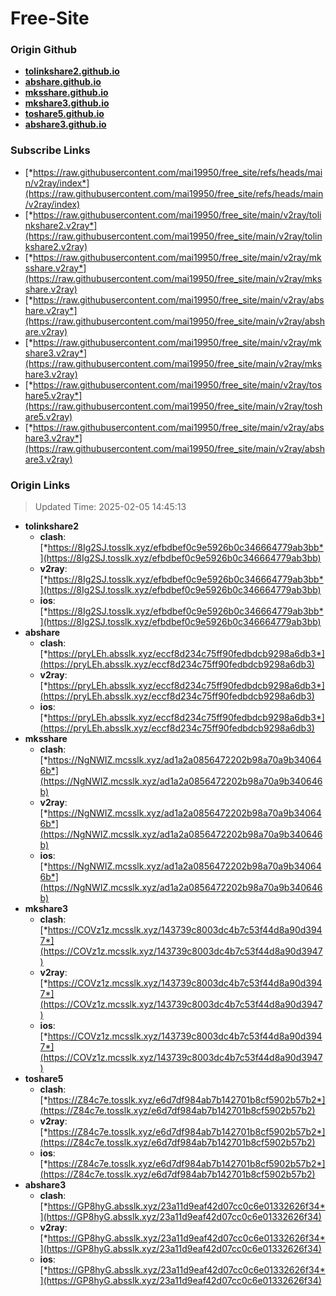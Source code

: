 # Free-Site

### Origin Github

- [**tolinkshare2.github.io**](https://github.com/tolinkshare2/tolinkshare2.github.io)
- [**abshare.github.io**](https://github.com/abshare/abshare.github.io)
- [**mksshare.github.io**](https://github.com/mksshare/mksshare.github.io)
- [**mkshare3.github.io**](https://github.com/mkshare3/mkshare3.github.io)
- [**toshare5.github.io**](https://github.com/toshare5/toshare5.github.io)
- [**abshare3.github.io**](https://github.com/abshare3/abshare3.github.io)

### Subscribe Links

- [*https://raw.githubusercontent.com/mai19950/free_site/refs/heads/main/v2ray/index*](https://raw.githubusercontent.com/mai19950/free_site/refs/heads/main/v2ray/index)
- [*https://raw.githubusercontent.com/mai19950/free_site/main/v2ray/tolinkshare2.v2ray*](https://raw.githubusercontent.com/mai19950/free_site/main/v2ray/tolinkshare2.v2ray)
- [*https://raw.githubusercontent.com/mai19950/free_site/main/v2ray/mksshare.v2ray*](https://raw.githubusercontent.com/mai19950/free_site/main/v2ray/mksshare.v2ray)
- [*https://raw.githubusercontent.com/mai19950/free_site/main/v2ray/abshare.v2ray*](https://raw.githubusercontent.com/mai19950/free_site/main/v2ray/abshare.v2ray)
- [*https://raw.githubusercontent.com/mai19950/free_site/main/v2ray/mkshare3.v2ray*](https://raw.githubusercontent.com/mai19950/free_site/main/v2ray/mkshare3.v2ray)
- [*https://raw.githubusercontent.com/mai19950/free_site/main/v2ray/toshare5.v2ray*](https://raw.githubusercontent.com/mai19950/free_site/main/v2ray/toshare5.v2ray)
- [*https://raw.githubusercontent.com/mai19950/free_site/main/v2ray/abshare3.v2ray*](https://raw.githubusercontent.com/mai19950/free_site/main/v2ray/abshare3.v2ray)

### Origin Links

> Updated Time: 2025-02-05 14:45:13

- **tolinkshare2**
  - **clash**: [*https://8Ig2SJ.tosslk.xyz/efbdbef0c9e5926b0c346664779ab3bb*](https://8Ig2SJ.tosslk.xyz/efbdbef0c9e5926b0c346664779ab3bb)
  - **v2ray**: [*https://8Ig2SJ.tosslk.xyz/efbdbef0c9e5926b0c346664779ab3bb*](https://8Ig2SJ.tosslk.xyz/efbdbef0c9e5926b0c346664779ab3bb)
  - **ios**: [*https://8Ig2SJ.tosslk.xyz/efbdbef0c9e5926b0c346664779ab3bb*](https://8Ig2SJ.tosslk.xyz/efbdbef0c9e5926b0c346664779ab3bb)
- **abshare**
  - **clash**: [*https://pryLEh.absslk.xyz/eccf8d234c75ff90fedbdcb9298a6db3*](https://pryLEh.absslk.xyz/eccf8d234c75ff90fedbdcb9298a6db3)
  - **v2ray**: [*https://pryLEh.absslk.xyz/eccf8d234c75ff90fedbdcb9298a6db3*](https://pryLEh.absslk.xyz/eccf8d234c75ff90fedbdcb9298a6db3)
  - **ios**: [*https://pryLEh.absslk.xyz/eccf8d234c75ff90fedbdcb9298a6db3*](https://pryLEh.absslk.xyz/eccf8d234c75ff90fedbdcb9298a6db3)
- **mksshare**
  - **clash**: [*https://NgNWIZ.mcsslk.xyz/ad1a2a0856472202b98a70a9b340646b*](https://NgNWIZ.mcsslk.xyz/ad1a2a0856472202b98a70a9b340646b)
  - **v2ray**: [*https://NgNWIZ.mcsslk.xyz/ad1a2a0856472202b98a70a9b340646b*](https://NgNWIZ.mcsslk.xyz/ad1a2a0856472202b98a70a9b340646b)
  - **ios**: [*https://NgNWIZ.mcsslk.xyz/ad1a2a0856472202b98a70a9b340646b*](https://NgNWIZ.mcsslk.xyz/ad1a2a0856472202b98a70a9b340646b)
- **mkshare3**
  - **clash**: [*https://COVz1z.mcsslk.xyz/143739c8003dc4b7c53f44d8a90d3947*](https://COVz1z.mcsslk.xyz/143739c8003dc4b7c53f44d8a90d3947)
  - **v2ray**: [*https://COVz1z.mcsslk.xyz/143739c8003dc4b7c53f44d8a90d3947*](https://COVz1z.mcsslk.xyz/143739c8003dc4b7c53f44d8a90d3947)
  - **ios**: [*https://COVz1z.mcsslk.xyz/143739c8003dc4b7c53f44d8a90d3947*](https://COVz1z.mcsslk.xyz/143739c8003dc4b7c53f44d8a90d3947)
- **toshare5**
  - **clash**: [*https://Z84c7e.tosslk.xyz/e6d7df984ab7b142701b8cf5902b57b2*](https://Z84c7e.tosslk.xyz/e6d7df984ab7b142701b8cf5902b57b2)
  - **v2ray**: [*https://Z84c7e.tosslk.xyz/e6d7df984ab7b142701b8cf5902b57b2*](https://Z84c7e.tosslk.xyz/e6d7df984ab7b142701b8cf5902b57b2)
  - **ios**: [*https://Z84c7e.tosslk.xyz/e6d7df984ab7b142701b8cf5902b57b2*](https://Z84c7e.tosslk.xyz/e6d7df984ab7b142701b8cf5902b57b2)
- **abshare3**
  - **clash**: [*https://GP8hyG.absslk.xyz/23a11d9eaf42d07cc0c6e01332626f34*](https://GP8hyG.absslk.xyz/23a11d9eaf42d07cc0c6e01332626f34)
  - **v2ray**: [*https://GP8hyG.absslk.xyz/23a11d9eaf42d07cc0c6e01332626f34*](https://GP8hyG.absslk.xyz/23a11d9eaf42d07cc0c6e01332626f34)
  - **ios**: [*https://GP8hyG.absslk.xyz/23a11d9eaf42d07cc0c6e01332626f34*](https://GP8hyG.absslk.xyz/23a11d9eaf42d07cc0c6e01332626f34)

